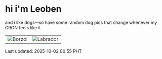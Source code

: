 # hi i'm Leoben

and i like dogs—so have some random dog pics that change whenever my CRON feels like it

|  |  |
|--------|----------|
| ![Borzoi](https://random-dog-vercel.vercel.app/api/random-borzoi?v=1759337710) | ![Labrador](https://random-dog-vercel.vercel.app/api/random-labrador?v=1759337710) |

Last updated: 2025-10-02 00:55 PHT
